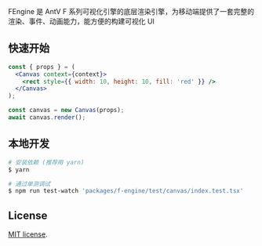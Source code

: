 FEngine 是 AntV F 系列可视化引擎的底层渲染引擎，为移动端提供了一套完整的渲染、事件、动画能力，能方便的构建可视化 UI

## 快速开始

```jsx
const { props } = (
  <Canvas context={context}>
    <rect style={{ width: 10, height: 10, fill: 'red' }} />
  </Canvas>
);

const canvas = new Canvas(props);
await canvas.render();
```

## 本地开发

```bash
# 安装依赖 (推荐用 yarn)
$ yarn

# 通过单测调试
$ npm run test-watch 'packages/f-engine/test/canvas/index.test.tsx'

```

## License

[MIT license](./LICENSE).

